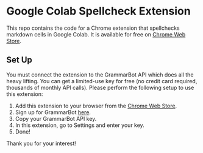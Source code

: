 # Google Colab Spellcheck Extension

This repo contains the code for a Chrome extension that spellchecks markdown cells in Google Colab. It is available for free on [Chrome Web Store](https://chrome.google.com/webstore/detail/colab-spellcheck/ibnfomklkmoocmbmjlddagkippmndioc).



## Set Up

You must connect the extension to the GrammarBot API which does all the heavy lifting. You can get a limited-use key for free (no credit card required, thousands of monthly API calls). Please perform the following setup to use this extension:


1. Add this extension to your browser from the [Chrome Web Store](https://chrome.google.com/webstore/detail/colab-spellcheck/ibnfomklkmoocmbmjlddagkippmndioc).
2. Sign up for GrammarBot [here](https://www.grammarbot.io/signup).
3. Copy your GrammarBot API key.
4. In this extension, go to Settings and enter your key.
5. Done!

Thank you for your interest!
